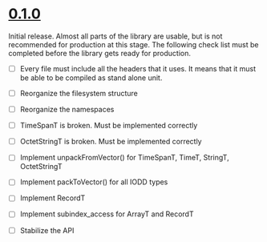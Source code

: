 # <u>0.1.0</u>

Initial release. Almost all parts of the library are usable, but is not recommended for production at this stage. The following check list must be completed before the library gets ready for production.

- [ ] Every file must include all the headers that it uses. It means that it must be able to be compiled as stand alone unit.

- [ ] Reorganize the filesystem structure

- [ ] Reorganize the namespaces

- [ ] TimeSpanT is broken. Must be implemented correctly

- [ ] OctetStringT is broken. Must be implemented correctly

- [ ] Implement unpackFromVector() for TimeSpanT, TimeT, StringT, OctetStringT

- [ ] Implement packToVector() for all IODD types

- [ ] Implement RecordT

- [ ] Implement subindex_access for ArrayT and RecordT

- [ ] Stabilize the API


